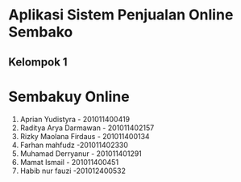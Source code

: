 # Aplikasi Sistem Penjualan Online Sembako 
## Kelompok 1 

# Sembakuy Online

1. Aprian Yudistyra - 201011400419
2. Raditya Arya Darmawan - 201011402157
3.  Rizky Maolana Firdaus - 201011400134
4. Farhan mahfudz -201011402330
5. Muhamad Derryanur - 201011401291
6. Mamat Ismail - 201011400451
7. Habib nur fauzi -201012400532